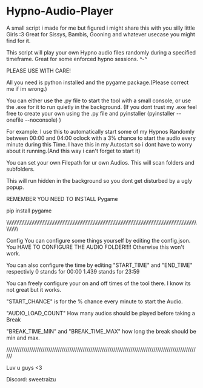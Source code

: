 # Hypno-Audio-Player
A small script i made for me but figured i might share this with you silly little Girls :3
Great for Sissys, Bambis, Gooning and whatever usecase you might find for it.


This script will play your own Hypno audio files randomly during a specified timeframe.
Great for some enforced hypno sessions. ^-^

PLEASE USE WITH CARE!

All you need is python installed and the pygame package.(Please correct me if im wrong.)

You can either use the .py file to start the tool with a small console,
or use the .exe for it to run quietly in the background. (If you dont trust my .exe feel free to create your own using the .py file and pyinstaller (pyinstaller --onefile --noconsole) )




For example:
I use this to automatically start some of my Hypnos Randomly between 00:00 and 04:00 oclock with a 3% chance to start the audio every minute during this Time.
I have this in my Autostart so i dont have to worry about it running.(And this way i can't forget to start it)

You can set your own Filepath for ur own Audios. This will scan folders and subfolders.

This will run hidden in the background so you dont get disturbed by a ugly popup.

REMEMBER YOU NEED TO INSTALL Pygame

pip install pygame



\\\\\\\\\\\\\\\\\\\\\\\\\\\\\\\\\\\\\\\\\\\\\\\\\\\\\\\\\\\\\\\\\\\\\\\\\\\\\\\\\\\\\\\\\\\\\\\\\\\\\\\\\\\\\\\\\\\\\\\\\\\\\\\\\\\\\\\\\\\\\\\\\\\\\\\\\\\\\\\\\\\\\\\\\\\\\\\\\\\\\\\\\\\\\\\\\\\\\\\\\\\\\\\\\\\\\\\\\\\\\\\\\\\\\\\\\\\\\\\\\\\\

Config
You can configure some things yourself by editing the config.json.
You HAVE TO CONFIGURE THE AUDIO FOLDER!!!! Otherwise this won't work.

You can also configure the time by editing "START_TIME" and "END_TIME" respectivly
0 stands for 00:00
1.439 stands for 23:59

You can freely configure your on and off times of the tool there.
I know its not great but it works.

"START_CHANCE" is for the % chance every minute to start the Audio.

"AUDIO_LOAD_COUNT" How many audios should be played before taking a Break

"BREAK_TIME_MIN" and "BREAK_TIME_MAX" how long the break should be min and max.

//////////////////////////////////////////////////////////////////////////////////////////////////////

Luv u guys <3

Discord: sweetraizu
